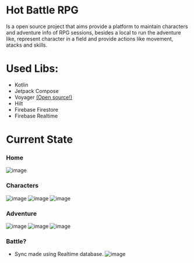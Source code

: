# Hot Battle RPG 

Is a open source project that aims provide a platform to maintain characters and adventure info of RPG sessions, besides a local to run the adventure like, 
represent character in a field and provide actions like movement, atacks and skills.


# Used Libs:

- Kotlin
- Jetpack Compose
- Voyager [(Open source!)](https://github.com/adrielcafe/voyager)
- Hilt
- Firebase Firestore
- Firebase  Realtime


# Current State


### Home
![image](https://user-images.githubusercontent.com/9469620/199019559-ed8dc85b-9e77-4825-87a6-031ebfb2301e.png)

### Characters
![image](https://user-images.githubusercontent.com/9469620/199019616-adc2730f-fcc5-43dd-96b1-8961343775fb.png)
![image](https://user-images.githubusercontent.com/9469620/199019633-97d6d681-219d-4947-b936-a03440c03d78.png)
![image](https://user-images.githubusercontent.com/9469620/199019691-0dde762b-1592-424e-ab21-66ad77fbeb5f.png)

### Adventure
![image](https://user-images.githubusercontent.com/9469620/199020115-c1a3986b-84fd-477c-8b15-dc426c11b070.png)
![image](https://user-images.githubusercontent.com/9469620/199020221-b66d10f2-2468-4af2-bdac-3aff80307809.png)
![image](https://user-images.githubusercontent.com/9469620/199020330-dc329323-1f0d-4e83-9744-b98657fdd466.png)

### Battle?
- Sync made using Realtime database.
![image](https://user-images.githubusercontent.com/9469620/199020704-bbd62680-e865-45fe-85b6-975f21fa985b.png)








